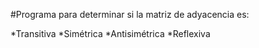 #Programa para determinar si la matriz de adyacencia es:

*Transitiva 
*Simétrica 
*Antisimétrica
*Reflexiva
